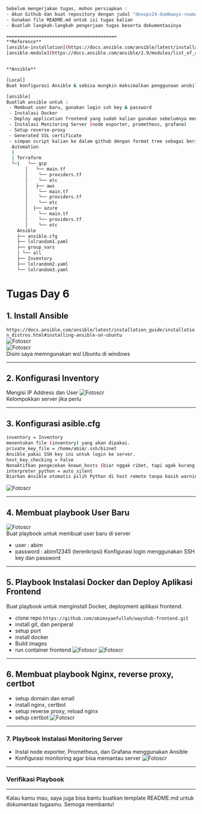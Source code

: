 ```bash
Sebelum mengerjakan tugas, mohon persiapkan :
- Akun Github dan buat repository dengan judul "devops24-dumbways-<nama kalian>"
- Gunakan file README.md untuk isi tugas kalian
- Buatlah langkah-langkah pengerjaan tugas beserta dokumentasinya

=========================================
**Reference**
[ansible-installation](https://docs.ansible.com/ansible/latest/installation_guide/installation_distros.html)
[ansible-module](https://docs.ansible.com/ansible/2.9/modules/list_of_all_modules.html)


**Ansible**

[Local]
Buat konfigurasi Ansible & sebisa mungkin maksimalkan penggunaan ansbile untuk melakukan semua setup dan se freestyle kalian 

[ansible]
Buatlah ansible untuk :
 - Membuat user baru, gunakan login ssh key & password
 - Instalasi Docker
 - Deploy application frontend yang sudah kalian gunakan sebelumnya menggunakan ansible.
 - Instalasi Monitoring Server (node exporter, prometheus, grafana)
 - Setup reverse-proxy
 - Generated SSL certificate
 - simpan script kalian ke dalam github dengan format tree sebagai berikut:
  Automation  
  |  
  | Terraform
  └─|   └── gcp
       │   └── main.tf
       │    └── providers.tf
       │    └── etc
       │   ├── aws
       │    └── main.tf
       │    └── providers.tf
       │    └── etc
       │  ├── azure
       │    └── main.tf
       │    └── providers.tf
       │    └── etc
    Ansible
    ├── ansible.cfg
    ├── lolrandom1.yaml
    ├── group_vars
    │ └── all
    ├── Inventory
    ├── lolrandom2.yaml
    └── lolrandom3.yaml
```

# Tugas Day 6 

## 1. Install Ansible 
`https://docs.ansible.com/ansible/latest/installation_guide/installation_distros.html#installing-ansible-on-ubuntu`  
![Fotoscr](scr/Foto-0.png)  
![Fotoscr](scr/Foto-1.png)  
Disini saya memngunakan wsl Ubuntu di windows

---

## 2. Konfigurasi Inventory  
Mengisi IP Address dan User
![Fotoscr](scr/Foto-2.png)  
Kelompokkan server jika perlu

---

## 3. Konfigurasi asible.cfg
```bash
inventory = Inventory
menentukan file (inventory) yang akan dipakai.
private_key_file = /home/abim/.ssh/biznet
Ansible pakai SSH key ini untuk login ke server.
host_key_checking = False
Nonaktifkan pengecekan known_hosts (biar nggak ribet, tapi agak kurang aman).
interpreter_python = auto_silent
Biarkan Ansible otomatis pilih Python di host remote tanpa kasih warning.
```
![Fotoscr](scr/Foto-3.png)  

---

## 4. Membuat playbook User Baru
![Fotoscr](scr/Foto-4.png)  
Buat playbook untuk membuat user baru di server  
- user : abim
- password : abim12345 (terenkripsi)
Konfigurasi login menggunakan SSH key dan password

---

## 5. Playbook Instalasi Docker dan Deploy Aplikasi Frontend
Buat playbook untuk menginstall Docker, deployment aplikasi frontend.
- clone repo `https://github.com/abimsyaefulloh/wayshub-frontend.git`
- install git, dan periperal
- setup port
- install docker 
- Build images
- run container frontend
![Fotoscr](scr/Foto-5.png) 
![Fotoscr](scr/Foto-6.png) 

---

## 6. Membuat playbook Nginx, reverse proxy, certbot 
- setup domain dan email
- install nginx, certbot 
- setup reverse proxy, reload nginx
- setup certbot 
![Fotoscr](scr/Foto-7.png) 

---

### 7. Playbook Instalasi Monitoring Server   
- Instal node exporter, Prometheus, dan Grafana menggunakan Ansible  
- Konfigurasi monitoring agar bisa memantau server
![Fotoscr](scr/Foto-8.png) 

---

### Verifikasi Playbook
---

Kalau kamu mau, saya juga bisa bantu buatkan template README.md untuk dokumentasi tugasmu. Semoga membantu!
